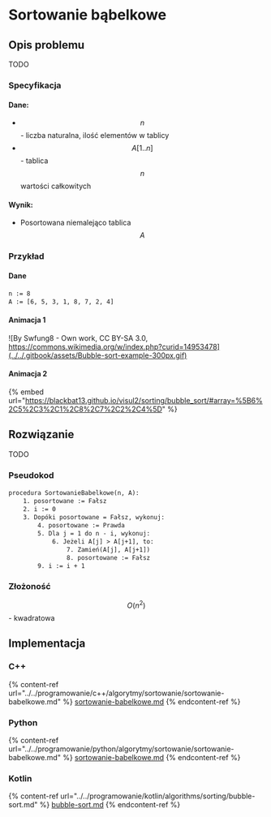 # Sortowanie bąbelkowe

## Opis problemu

TODO

### Specyfikacja

#### Dane:

* $$n$$ - liczba naturalna, ilość elementów w tablicy
* $$A[1..n]$$ - tablica $$n$$ wartości całkowitych

#### Wynik:

* Posortowana niemalejąco tablica $$A$$&#x20;

### Przykład

#### Dane

```
n := 8
A := [6, 5, 3, 1, 8, 7, 2, 4]
```

#### Animacja 1

![By Swfung8 - Own work, CC BY-SA 3.0, https://commons.wikimedia.org/w/index.php?curid=14953478](../../.gitbook/assets/Bubble-sort-example-300px.gif)

#### Animacja 2

{% embed url="https://blackbat13.github.io/visul2/sorting/bubble_sort/#array=%5B6%2C5%2C3%2C1%2C8%2C7%2C2%2C4%5D" %}

## Rozwiązanie

TODO

### Pseudokod

```
procedura SortowanieBabelkowe(n, A):
    1. posortowane := Fałsz
    2. i := 0
    3. Dopóki posortowane = Fałsz, wykonuj:
        4. posortowane := Prawda
        5. Dla j = 1 do n - i, wykonuj:
            6. Jeżeli A[j] > A[j+1], to:
                7. Zamień(A[j], A[j+1])
                8. posortowane := Fałsz
        9. i := i + 1
```

### Złożoność

$$O(n^2)$$ - kwadratowa

## Implementacja

### C++

{% content-ref url="../../programowanie/c++/algorytmy/sortowanie/sortowanie-babelkowe.md" %}
[sortowanie-babelkowe.md](../../programowanie/c++/algorytmy/sortowanie/sortowanie-babelkowe.md)
{% endcontent-ref %}

### Python

{% content-ref url="../../programowanie/python/algorytmy/sortowanie/sortowanie-babelkowe.md" %}
[sortowanie-babelkowe.md](../../programowanie/python/algorytmy/sortowanie/sortowanie-babelkowe.md)
{% endcontent-ref %}

### Kotlin

{% content-ref url="../../programowanie/kotlin/algorithms/sorting/bubble-sort.md" %}
[bubble-sort.md](../../programowanie/kotlin/algorithms/sorting/bubble-sort.md)
{% endcontent-ref %}